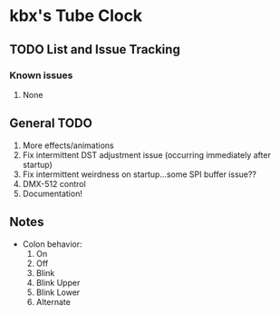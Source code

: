 # kbx's Tube Clock

## TODO List and Issue Tracking

### Known issues

1. None


## General TODO

1. More effects/animations
1. Fix intermittent DST adjustment issue (occurring immediately after startup)
1. Fix intermittent weirdness on startup...some SPI buffer issue??
1. DMX-512 control
1. Documentation!

## Notes

- Colon behavior:
  1. On
  1. Off
  1. Blink
  1. Blink Upper
  1. Blink Lower
  1. Alternate
